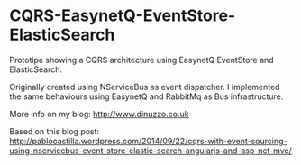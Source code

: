 CQRS-EasynetQ-EventStore-ElasticSearch
=========================================

Prototipe showing a CQRS architecture using EasynetQ EventStore and ElasticSearch. 

Originally created using NServiceBus as event dispatcher. 
I implemented the same behaviours using EasynetQ and RabbitMq as Bus infrastructure.

More info on my blog: http://www.dinuzzo.co.uk 

Based on this blog post:
http://pablocastilla.wordpress.com/2014/09/22/cqrs-with-event-sourcing-using-nservicebus-event-store-elastic-search-angularjs-and-asp-net-mvc/
